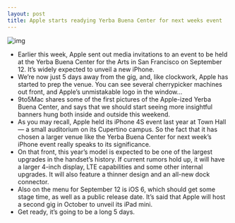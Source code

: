 ```yaml
---
layout: post
title: Apple starts readying Yerba Buena Center for next weeks event
---
```

![img](http://media.idownloadblog.com/wp-content/uploads/2012/09/yerba-beuna-9to5-e1347010828470.jpg)
* Earlier this week, Apple sent out media invitations to an event to be held at the Yerba Buena Center for the Arts in San Francisco on September 12. It’s widely expected to unveil a new iPhone.
* We’re now just 5 days away from the gig, and, like clockwork, Apple has started to prep the venue. You can see several cherrypicker machines out front, and Apple’s unmistakable logo in the window…
* 9to5Mac shares some of the first pictures of the Apple-ized Yerba Buena Center, and says that we should start seeing more insightful banners hung both inside and outside this weekend.
* As you may recall, Apple held its iPhone 4S event last year at Town Hall — a small auditorium on its Cupertino campus. So the fact that it has chosen a larger venue like the Yerba Buena Center for next week’s iPhone event really speaks to its significance.
* On that front, this year’s model is expected to be one of the largest upgrades in the handset’s history. If current rumors hold up, it will have a larger 4-inch display, LTE capabilities and some other internal upgrades. It will also feature a thinner design and an all-new dock connector.
* Also on the menu for September 12 is iOS 6, which should get some stage time, as well as a public release date. It’s said that Apple will host a second gig in October to unveil its iPad mini.
* Get ready, it’s going to be a long 5 days.

